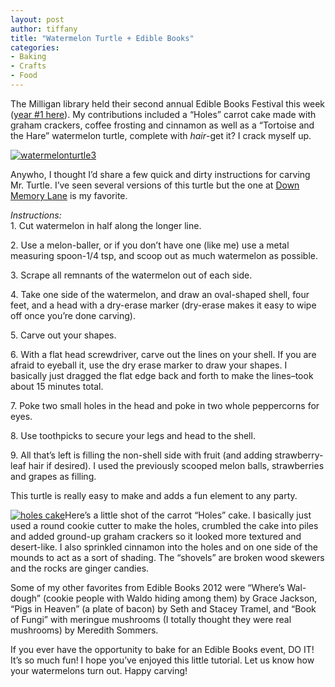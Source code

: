 ```yaml
---
layout: post
author: tiffany
title: "Watermelon Turtle + Edible Books"
categories: 
- Baking
- Crafts
- Food
---
```


The Milligan library held their second annual Edible Books Festival this week ([year #1 here](http://www.sweetpeonies.com/2011/04/edible-books-festival/)). My contributions included a “Holes” carrot cake made with graham crackers, coffee frosting and cinnamon as well as a “Tortoise and the Hare” watermelon turtle, complete with _hair_-get it? I crack myself up.

[![](jekyll_uploads/2012/03/watermelonturtle3-575x382.jpg "watermelonturtle3")](http://www.sweetpeonies.com/2012/03/watermelon-turtle-edible-books/watermelonturtle3/)

Anywho, I thought I’d share a few quick and dirty instructions for carving Mr. Turtle. I’ve seen several versions of this turtle but the one at [Down Memory Lane](http://rhondas3boys.blogspot.com/2010/06/watermelon-turtle.html) is my favorite.

_Instructions:_  
1\. Cut watermelon in half along the longer line.

2\. Use a melon-baller, or if you don’t have one (like me) use a metal measuring spoon-1/4 tsp, and scoop out as much watermelon as possible.

3\. Scrape all remnants of the watermelon out of each side.

4\. Take one side of the watermelon, and draw an oval-shaped shell, four feet, and a head with a dry-erase marker (dry-erase makes it easy to wipe off once you’re done carving).

5. Carve out your shapes.

6\. With a flat head screwdriver, carve out the lines on your shell. If you are afraid to eyeball it, use the dry erase marker to draw your shapes. I basically just dragged the flat edge back and forth to make the lines–took about 15 minutes total.

7\. Poke two small holes in the head and poke in two whole peppercorns for eyes.

8\. Use toothpicks to secure your legs and head to the shell.

9\. All that’s left is filling the non-shell side with fruit (and adding strawberry-leaf hair if desired). I used the previously scooped melon balls, strawberries and grapes as filling.

This turtle is really easy to make and adds a fun element to any party.

[![](jekyll_uploads/2012/03/holes-cake-325x216.jpg "holes cake")](http://www.sweetpeonies.com/2012/03/watermelon-turtle-edible-books/holes-cake/)Here’s a little shot of the carrot “Holes” cake. I basically just used a round cookie cutter to make the holes, crumbled the cake into piles and added ground-up graham crackers so it looked more textured and desert-like. I also sprinkled cinnamon into the holes and on one side of the mounds to act as a sort of shading. The “shovels” are broken wood skewers and the rocks are ginger candies.

Some of my other favorites from Edible Books 2012 were “Where’s Wal-dough” (cookie people with Waldo hiding among them) by Grace Jackson, “Pigs in Heaven” (a plate of bacon) by Seth and Stacey Tramel, and “Book of Fungi” with meringue mushrooms (I totally thought they were real mushrooms) by Meredith Sommers.

If you ever have the opportunity to bake for an Edible Books event, DO IT! It’s so much fun! I hope you’ve enjoyed this little tutorial. Let us know how your watermelons turn out. Happy carving!